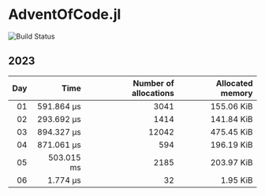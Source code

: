 # AdventOfCode.jl 
 
![Build Status](https://github.com/FrederikSchnack/AdventOfCode.jl/actions/workflows/CI.yml/badge.svg?branch=main)    

 ## 2023
| Day | Time | Number of allocations | Allocated memory |
|----:|-----:|----------------------:|-----------------:|
| 01 | 591.864 μs | 3041| 155.06 KiB |
| 02 | 293.692 μs | 1414| 141.84 KiB |
| 03 | 894.327 μs | 12042| 475.45 KiB |
| 04 | 871.061 μs | 594| 196.19 KiB |
| 05 | 503.015 ms | 2185| 203.97 KiB |
| 06 | 1.774 μs | 32| 1.95 KiB |
